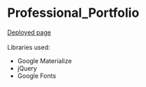 # Professional_Portfolio

<a href="https://rehlingera.githubio/Professional_Portfolio" target="_blank">Deployed page</a>
<br />
<br />
Libraries used:
<ul>
  <li>Google Materialize</li>
  <li>jQuery</li>
  <li>Google Fonts</li>
 </ul>
